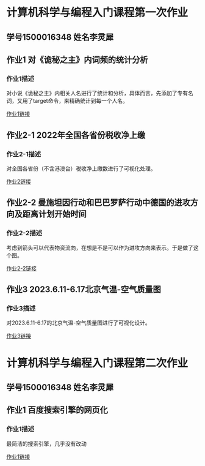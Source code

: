 # 计算机科学与编程入门课程第一次作业
## 学号1500016348 姓名李灵犀
## 作业1 对《诡秘之主》内词频的统计分析
### 作业1描述
对小说《诡秘之主》内相关人名进行了统计和分析，具体而言，先添加了专有名词，又用了target命令，来精确统计到每一个人名。

[作业1链接](https://leaderthree1893.github.io/《诡秘之主》词频统计.html)
## 作业2-1 2022年全国各省份税收净上缴
### 作业2-1描述
对全国各省份（不含港澳台）税收净上缴数进行了可视化处理。

[作业2链接](https://leaderthree1893.github.io/01.html)

## 作业2-2 曼施坦因行动和巴巴罗萨行动中德国的进攻方向及距离计划开始时间
### 作业2-2描述
考虑到箭头可以代表物资流向，在想是不是可以作为进攻方向来表示。于是做了这个图。

[作业2-2链接](https://leaderthree1893.github.io/曼施坦因计划与巴巴罗萨行动.html)

## 作业3 2023.6.11-6.17北京气温-空气质量图
### 作业3描述
对2023.6.11-6.17的北京气温-空气质量图进行了可视化设计。

[作业3链接](https://leaderthree1893.github.io/6.11-6.17.html)

# 计算机科学与编程入门课程第二次作业
## 学号1500016348 姓名李灵犀 
## 作业1 百度搜索引擎的网页化
### 作业1描述
最简洁的搜索引擎，几乎没有改动

[作业1链接](https://leaderthree1893.github.io/baidu.html)
